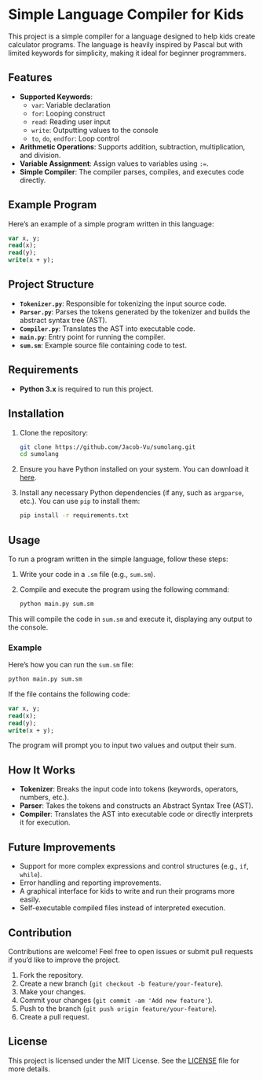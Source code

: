 
# Simple Language Compiler for Kids

This project is a simple compiler for a language designed to help kids create calculator programs. The language is heavily inspired by Pascal but with limited keywords for simplicity, making it ideal for beginner programmers.

## Features

- **Supported Keywords**:
  - `var`: Variable declaration
  - `for`: Looping construct
  - `read`: Reading user input
  - `write`: Outputting values to the console
  - `to`, `do`, `endfor`: Loop control
- **Arithmetic Operations**: Supports addition, subtraction, multiplication, and division.
- **Variable Assignment**: Assign values to variables using `:=`.
- **Simple Compiler**: The compiler parses, compiles, and executes code directly.

## Example Program

Here’s an example of a simple program written in this language:

```pascal
var x, y;
read(x);
read(y);
write(x + y);
```

## Project Structure

- **`Tokenizer.py`**: Responsible for tokenizing the input source code.
- **`Parser.py`**: Parses the tokens generated by the tokenizer and builds the abstract syntax tree (AST).
- **`Compiler.py`**: Translates the AST into executable code.
- **`main.py`**: Entry point for running the compiler.
- **`sum.sm`**: Example source file containing code to test.

## Requirements

- **Python 3.x** is required to run this project.

## Installation

1. Clone the repository:

   ```bash
   git clone https://github.com/Jacob-Vu/sumolang.git
   cd sumolang
   ```

2. Ensure you have Python installed on your system. You can download it [here](https://www.python.org/downloads/).

3. Install any necessary Python dependencies (if any, such as `argparse`, etc.). You can use `pip` to install them:

   ```bash
   pip install -r requirements.txt
   ```

## Usage

To run a program written in the simple language, follow these steps:

1. Write your code in a `.sm` file (e.g., `sum.sm`).
2. Compile and execute the program using the following command:

   ```bash
   python main.py sum.sm
   ```

This will compile the code in `sum.sm` and execute it, displaying any output to the console.

### Example

Here’s how you can run the `sum.sm` file:

```bash
python main.py sum.sm
```

If the file contains the following code:

```pascal
var x, y;
read(x);
read(y);
write(x + y);
```

The program will prompt you to input two values and output their sum.

## How It Works

- **Tokenizer**: Breaks the input code into tokens (keywords, operators, numbers, etc.).
- **Parser**: Takes the tokens and constructs an Abstract Syntax Tree (AST).
- **Compiler**: Translates the AST into executable code or directly interprets it for execution.

## Future Improvements

- Support for more complex expressions and control structures (e.g., `if`, `while`).
- Error handling and reporting improvements.
- A graphical interface for kids to write and run their programs more easily.
- Self-executable compiled files instead of interpreted execution.

## Contribution

Contributions are welcome! Feel free to open issues or submit pull requests if you’d like to improve the project.

1. Fork the repository.
2. Create a new branch (`git checkout -b feature/your-feature`).
3. Make your changes.
4. Commit your changes (`git commit -am 'Add new feature'`).
5. Push to the branch (`git push origin feature/your-feature`).
6. Create a pull request.

## License

This project is licensed under the MIT License. See the [LICENSE](LICENSE) file for more details.
